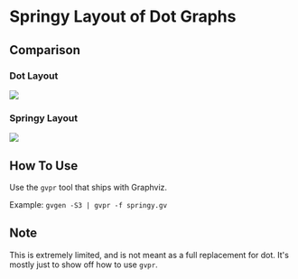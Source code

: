 # Springy Layout of Dot Graphs

## Comparison

### Dot Layout
<img src="http://i.imgur.com/rVyZ1.png">

### Springy Layout
<img src="http://i.imgur.com/yZz3z.png">

## How To Use
Use the `gvpr` tool that ships with Graphviz.

Example: `gvgen -S3 | gvpr -f springy.gv`

## Note
This is extremely limited, and is not meant as a full replacement for dot. It's mostly just to show off how to use `gvpr`.
